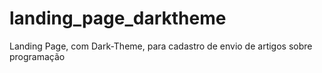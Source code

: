 # landing_page_darktheme
Landing Page, com Dark-Theme, para cadastro de envio de artigos sobre programação
